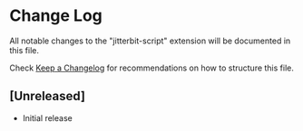 # Change Log

All notable changes to the "jitterbit-script" extension will be documented in this file.

Check [Keep a Changelog](http://keepachangelog.com/) for recommendations on how to structure this file.

## [Unreleased]

- Initial release